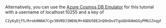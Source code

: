 Alternatively, you can use the [Azure Cosmos DB Emulator](/cosmos-db/local-emulator) for this 
tutorial with a username of localhost:10255 and a key of   

   ```
   C2y6yDjf5/R+ob0N8A7Cgv30VRDJIWEHLM+4QDU5DE2nQ9nDuVTqobD4b8mGGyPMbIZnqyMsEcaGQy67XIw/Jw==
   ```
<!-- Not Available [Try Azure Cosmos DB](https://azure.microsoft.com/try/cosmosdb/)-->
<!--Update_Description: new articles on cosmos-db -->
<!--ms.date: 09/25/2017-->